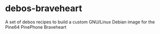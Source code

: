# debos-braveheart
A set of debos recipes to build a custom GNU/Linux Debian image for the Pine64 PinePhone Braveheart
